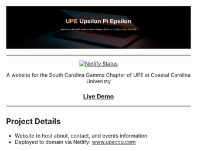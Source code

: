 <div align="center">

<img src="./frontend/img/readme-banner.png" >

---
[![Netlify Status](https://api.netlify.com/api/v1/badges/efeb17c9-21a4-40ef-aec2-2f60c5cc0b8b/deploy-status)](https://app.netlify.com/sites/earnest-bublanina-af6acd/deploys)

A website for the South Carolina Gamma Chapter of UPE at Coastal Carolina Univeristy 
### [Live Demo](https://www.upeccu.com/)

</div>

---
## Project Details
- Website to host about, contact, and events information 
- Deployed to domain via Netlify: www.upeccu.com
